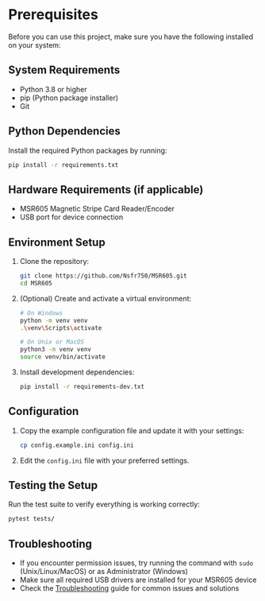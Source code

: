 # Prerequisites

Before you can use this project, make sure you have the following installed on your system:

## System Requirements

- Python 3.8 or higher
- pip (Python package installer)
- Git

## Python Dependencies

Install the required Python packages by running:

```bash
pip install -r requirements.txt
```

## Hardware Requirements (if applicable)

- MSR605 Magnetic Stripe Card Reader/Encoder
- USB port for device connection

## Environment Setup

1. Clone the repository:

   ```bash
   git clone https://github.com/Nsfr750/MSR605.git
   cd MSR605
   ```

2. (Optional) Create and activate a virtual environment:

   ```bash
   # On Windows
   python -m venv venv
   .\venv\Scripts\activate
   
   # On Unix or MacOS
   python3 -m venv venv
   source venv/bin/activate
   ```

3. Install development dependencies:

   ```bash
   pip install -r requirements-dev.txt
   ```

## Configuration

1. Copy the example configuration file and update it with your settings:

   ```bash
   cp config.example.ini config.ini
   ```

2. Edit the `config.ini` file with your preferred settings.

## Testing the Setup

Run the test suite to verify everything is working correctly:

```bash
pytest tests/
```

## Troubleshooting

- If you encounter permission issues, try running the command with `sudo` (Unix/Linux/MacOS) or as Administrator (Windows)
- Make sure all required USB drivers are installed for your MSR605 device
- Check the [Troubleshooting](Docs/TROUBLESHOOTING.md) guide for common issues and solutions
